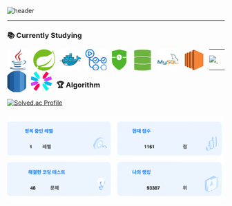 <!-- ![header](https://capsule-render.vercel.app/api?type=Rounded&color=random)-->
<!-- ### Hi, I'm Shim Hun 👋 
- 🔭 I’m currently working on ...
- 🌱 I’m currently learning ...
- 👯 I’m looking to collaborate on ...
- 🤔 I’m looking for help with ...
- 💬 Ask me about ...
- 📫 How to reach me: ...
- 😄 Pronouns: ...
- ⚡ Fun fact: ...
![Top Langs](https://github-readme-stats.vercel.app/api/top-langs/?username=SHIMHUN&layout=compact&theme=tokyonight)
### 🌱 Studying in spring boot
-->
<!-- ## Features -->


![header](https://capsule-render.vercel.app/api?type=waving&color=timeGradient&height=300&section=header&text=HI!👋%20I'm%20Shim%20Hun!&fontSize=38)

  
-----

### 📚 Currently Studying

<div style="text-align: left;">
  <img align="left" src="https://raw.githubusercontent.com/ydmins/YdMinS/main/icons/java.png" alt="java" height="50px" style="margin-right: 10px;"/>
  <img align="left" src="https://raw.githubusercontent.com/ydmins/YdMinS/main/icons/spring.png" alt="spring" height="50px" style="margin-right: 10px;"/>
  <img align="left" src="https://raw.githubusercontent.com/ydmins/YdMinS/main/icons/docker.png" alt="docker" height="50px" style="margin-right: 10px;"/>
  <img align="left" src="https://raw.githubusercontent.com/ydmins/YdMinS/main/icons/github-actions.png" alt="github actions" height="50px" style="margin-right: 10px;"/>
  <img align="left" src="https://raw.githubusercontent.com/ydmins/YdMinS/main/icons/spring-security.png" alt="spring security" height="50px" style="margin-right: 10px;"/>
  <img align="left" src="https://raw.githubusercontent.com/ydmins/YdMinS/main/icons/spring-data-jpa.png" alt="spring data jpa" height="50px" style="margin-right: 10px;"/>
  <img align="left" src="https://raw.githubusercontent.com/ydmins/YdMinS/main/icons/mysql.png" alt="mysql" height="50px" style="margin-right: 10px;"/>
  <img align="left" src="https://raw.githubusercontent.com/ydmins/YdMinS/main/icons/aws-ec2.png" alt="aws ec2" height="50px" style="margin-right: 10px;"/>
  <img align="left" src="https://raw.githubusercontent.com/ydmins/YdMinS/main/icons/aws-rds.png" alt="aws rds" height="50px" style="margin-right: 10px;"/>
  <img align="left" src="https://raw.githubusercontent.com/ydmins/YdMinS/main/icons/jwt.png" alt="jwt" height="50px" style="margin-right: 10px;"/>
</div>

-----

<!-- ### 📊 Stats -->

<div style="text-align: left;">
  <a href="https://github.com/anuraghazra/github-readme-stats" title="Go to Source">
    <img width="380" src="https://github-readme-stats.vercel.app/api?username=SHIMHUN&show_icons=true&theme=soft-green&hide_border=true&bg_color=151515&icon_color=ffffff&text_color=ffffff&title_color=00e6fe" />
  </a>
  <a href="https://git.io/streak-stats" title="Go to Source">
    <img width="380" src="http://github-readme-streak-stats.herokuapp.com?user=SHIMHUN&hide_border=true&theme=soft-green" alt="" />
  </a>
</div>

-----

### 🏆 Algorithm 

<div style="display: flex; flex-direction: column; align-items: flex-start; gap: 20px;">
  <a href="https://solved.ac/shimhun99/" title="Solved.ac Profile">
    <img src="http://mazassumnida.wtf/api/v2/generate_badge?boj=shimhun99" alt="Solved.ac Profile" />
  </a>
  <img src="https://raw.githubusercontent.com/SHIMHUN/Programmers_Badge_Generator/main/result/result.svg" alt="Programmers Badge" />
</div>
